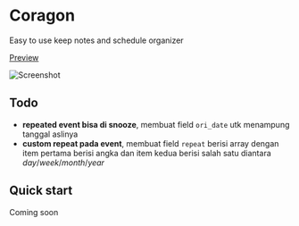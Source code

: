 # Coragon
Easy to use keep notes and schedule organizer

[Preview](https://coragon.web.app/)

![Screenshot](https://i.imgur.com/kJGYuwp.jpg)

## Todo

- **repeated event bisa di snooze**, membuat field `ori_date` utk menampung tanggal aslinya
- **custom repeat pada event**, membuat field `repeat` berisi array dengan item pertama berisi angka dan item kedua berisi salah satu diantara *day*/*week*/*month*/*year*

## Quick start

Coming soon
